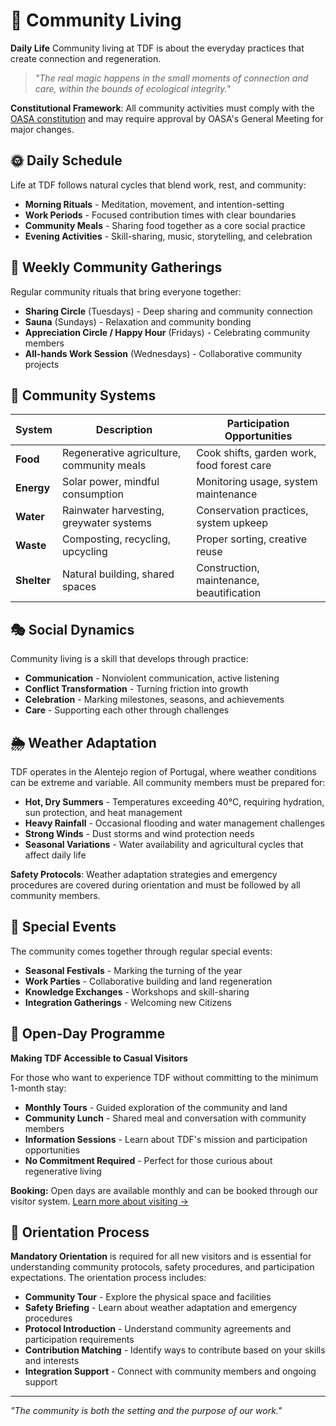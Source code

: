 # 🏡 Community Living

**Daily Life** Community living at TDF is about the everyday practices that create connection and regeneration.

> *"The real magic happens in the small moments of connection and care, within the bounds of ecological integrity."*

**Constitutional Framework**: All community activities must comply with the [OASA constitution](https://oasa.earth) and may require approval by OASA's General Meeting for major changes.

## 🌞 Daily Schedule

Life at TDF follows natural cycles that blend work, rest, and community:

- **Morning Rituals** - Meditation, movement, and intention-setting
- **Work Periods** - Focused contribution times with clear boundaries
- **Community Meals** - Sharing food together as a core social practice
- **Evening Activities** - Skill-sharing, music, storytelling, and celebration

## 🎪 Weekly Community Gatherings

Regular community rituals that bring everyone together:

- **Sharing Circle** (Tuesdays) - Deep sharing and community connection
- **Sauna** (Sundays) - Relaxation and community bonding
- **Appreciation Circle / Happy Hour** (Fridays) - Celebrating community members
- **All-hands Work Session** (Wednesdays) - Collaborative community projects

## 🧩 Community Systems

| System      | Description                               | Participation Opportunities                 |
| ----------- | ----------------------------------------- | ------------------------------------------ |
| **Food**    | Regenerative agriculture, community meals | Cook shifts, garden work, food forest care |
| **Energy**  | Solar power, mindful consumption          | Monitoring usage, system maintenance       |
| **Water**   | Rainwater harvesting, greywater systems   | Conservation practices, system upkeep      |
| **Waste**   | Composting, recycling, upcycling          | Proper sorting, creative reuse             |
| **Shelter** | Natural building, shared spaces           | Construction, maintenance, beautification  |

## 🎭 Social Dynamics

Community living is a skill that develops through practice:

- **Communication** - Nonviolent communication, active listening
- **Conflict Transformation** - Turning friction into growth
- **Celebration** - Marking milestones, seasons, and achievements
- **Care** - Supporting each other through challenges

## 🌦️ Weather Adaptation

TDF operates in the Alentejo region of Portugal, where weather conditions can be extreme and variable. All community members must be prepared for:

- **Hot, Dry Summers** - Temperatures exceeding 40°C, requiring hydration, sun protection, and heat management
- **Heavy Rainfall** - Occasional flooding and water management challenges
- **Strong Winds** - Dust storms and wind protection needs
- **Seasonal Variations** - Water availability and agricultural cycles that affect daily life

**Safety Protocols**: Weather adaptation strategies and emergency procedures are covered during orientation and must be followed by all community members.

## 🎪 Special Events

The community comes together through regular special events:

- **Seasonal Festivals** - Marking the turning of the year
- **Work Parties** - Collaborative building and land regeneration
- **Knowledge Exchanges** - Workshops and skill-sharing
- **Integration Gatherings** - Welcoming new Citizens

## 🌅 Open-Day Programme

**Making TDF Accessible to Casual Visitors**

For those who want to experience TDF without committing to the minimum 1-month stay:

- **Monthly Tours** - Guided exploration of the community and land
- **Community Lunch** - Shared meal and conversation with community members
- **Information Sessions** - Learn about TDF's mission and participation opportunities
- **No Commitment Required** - Perfect for those curious about regenerative living

**Booking:** Open days are available monthly and can be booked through our visitor system. [Learn more about visiting →](../02_roles-and-stakeholders/visitor.md)

## 🎯 Orientation Process

**Mandatory Orientation** is required for all new visitors and is essential for understanding community protocols, safety procedures, and participation expectations. The orientation process includes:

- **Community Tour** - Explore the physical space and facilities
- **Safety Briefing** - Learn about weather adaptation and emergency procedures
- **Protocol Introduction** - Understand community agreements and participation requirements
- **Contribution Matching** - Identify ways to contribute based on your skills and interests
- **Integration Support** - Connect with community members and ongoing support

---

*"The community is both the setting and the purpose of our work."*
